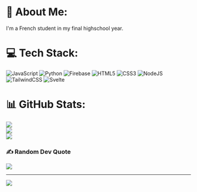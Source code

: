 # 💫 About Me:
I'm a French student in my final highschool year.


# 💻 Tech Stack:
![JavaScript](https://img.shields.io/badge/javascript-%23323330.svg?style=for-the-badge&logo=javascript&logoColor=%23F7DF1E) ![Python](https://img.shields.io/badge/python-3670A0?style=for-the-badge&logo=python&logoColor=ffdd54) ![Firebase](https://img.shields.io/badge/firebase-%23039BE5.svg?style=for-the-badge&logo=firebase) ![HTML5](https://img.shields.io/badge/html5-%23E34F26.svg?style=for-the-badge&logo=html5&logoColor=white) ![CSS3](https://img.shields.io/badge/css3-%231572B6.svg?style=for-the-badge&logo=css3&logoColor=white) ![NodeJS](https://img.shields.io/badge/node.js-6DA55F?style=for-the-badge&logo=node.js&logoColor=white) ![TailwindCSS](https://img.shields.io/badge/tailwindcss-%2338B2AC.svg?style=for-the-badge&logo=tailwind-css&logoColor=white) ![Svelte](https://img.shields.io/badge/svelte-%23f1413d.svg?style=for-the-badge&logo=svelte&logoColor=white)
# 📊 GitHub Stats:
![](https://github-readme-stats.vercel.app/api?username=RealToddler&theme=synthwave&hide_border=false&include_all_commits=true&count_private=true)<br/>
![](https://github-readme-streak-stats.herokuapp.com/?user=RealToddler&theme=synthwave&hide_border=false)<br/>
![](https://github-readme-stats.vercel.app/api/top-langs/?username=RealToddler&theme=synthwave&hide_border=false&include_all_commits=true&count_private=true&layout=compact)

### ✍️ Random Dev Quote
![](https://quotes-github-readme.vercel.app/api?type=horizontal&theme=tokyonight)

---
[![](https://visitcount.itsvg.in/api?id=RealToddler&icon=2&color=6)](https://visitcount.itsvg.in)

<!-- Proudly created with GPRM ( https://gprm.itsvg.in ) -->
